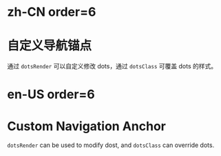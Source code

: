 # zh-CN order=6

# 自定义导航锚点

通过 `dotsRender` 可以自定义修改 dots，通过 `dotsClass` 可覆盖 dots 的样式。

# en-US order=6

# Custom Navigation Anchor

`dotsRender` can be used to modify dost, and `dotsClass` can override dots.
